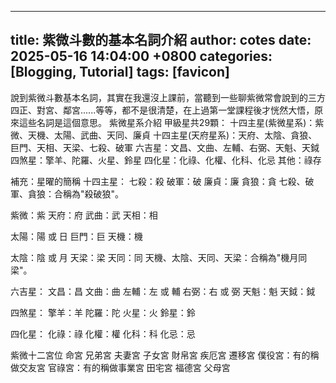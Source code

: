 
---
title: 紫微斗數的基本名詞介紹
author: cotes
date: 2025-05-16 14:04:00 +0800
categories: [Blogging, Tutorial]
tags: [favicon]
---

說到紫微斗數基本名詞，其實在我還沒上課前，當聽到一些聊紫微常會說到的三方四正、對宮、鄰宮......等等，都不是很清楚，在上過第一堂課程後才恍然大悟，原來這些名詞是這個意思。
紫微星系介紹
甲級星共29顆：
十四主星(紫微星系)：紫微、天機、太陽、武曲、天同、廉貞
十四主星(天府星系)：天府、太陰、貪狼、巨門、天相、天梁、七殺、破軍
六吉星：文昌、文曲、左輔、右弼、天魁、天鉞
四煞星：擎羊、陀羅、火星、鈴星
四化星：化祿、化權、化科、化忌
其他：祿存

補充：星曜的簡稱
十四主星：
七殺：殺
破軍：破
廉貞：廉
貪狼：貪
七殺、破軍、貪狼：合稱為"殺破狼"。

紫微：紫
天府：府
武曲：武
天相：相

太陽：陽 或 日
巨門：巨
天機：機

太陰：陰 或 月
天梁：梁
天同：同
天機、太陰、天同、天梁：合稱為"機月同梁"。

六吉星：
文昌：昌
文曲：曲
左輔：左 或 輔
右弼：右 或 弼
天魁：魁
天鉞：鉞

四煞星：
擎羊：羊
陀羅：陀
火星：火
鈴星：鈴

四化星：
化祿：祿
化權：權
化科：科
化忌：忌

紫微十二宮位
命宮
兄弟宮
夫妻宮
子女宮
財帛宮
疾厄宮
遷移宮
僕役宮：有的稱做交友宮
官祿宮：有的稱做事業宮
田宅宮
福德宮
父母宮

